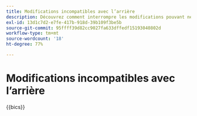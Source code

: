 ```yaml
---
title: Modifications incompatibles avec l’arrière
description: Découvrez comment interrompre les modifications pouvant nécessiter des mises à jour de votre code personnalisé ou de votre extension.
exl-id: 13d1c7d2-e7fe-417b-918d-39b109f3be5b
source-git-commit: 95ffff39d82cc9027fa633dffedf15193040802d
workflow-type: tm+mt
source-wordcount: '18'
ht-degree: 77%

---
```


# Modifications incompatibles avec l’arrière

{{bics}}
